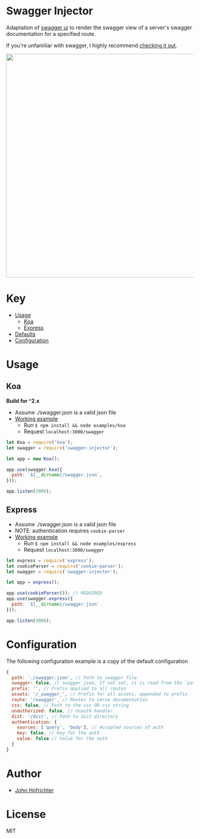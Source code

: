 # Swagger Injector

Adaptation of [swagger ui](https://github.com/swagger-api/swagger-ui) to render the swagger view of a server's swagger documentation for a specified route.

If you're unfamiliar with swagger, I highly recommend [checking it out](http://swagger.io/).

<img src="http://i.imgur.com/lR2qpnE.png" width="600">

# Key

- [Usage](#usage)
  - [Koa](#koa)
  - [Express](#express)
- [Defaults](#defaults)
- [Configuration](#configuration)

# Usage

## Koa

**Build for ^2.x**

* Assume ./swagger.json is a valid json file
* [Working example](https://github.com/johnhof/swagger-injector/tree/master/examples/koa.js)
  * Run `$ npm install && node examples/koa`
  * Request `localhost:3000/swagger`

```javascript
let Koa = require('koa');
let swagger = require('swagger-injector');

let app = new Koa();

app.use(swagger.koa({
  path: `${__dirname}/swagger.json`,
}));

app.listen(3000);
```

## Express

* Assume ./swagger.json is a valid json file
* NOTE: authentication requires `cookie-parser`
* [Working example](https://github.com/johnhof/swagger-injector/tree/master/examples/express.js)
  * Run `$ npm install && node examples/express`
  * Request `localhost:3000/swagger`

```javascript
let express = require('express');
let cookieParser = require('cookie-parser');
let swagger = require('swagger-injector');

let app = express();

app.use(cookieParser()); // REQUIRED
app.use(swagger.express({
  path: `${__dirname}/swagger.json`
}));

app.listen(3000);
```

# Configuration

The following configuration example is a copy of the default configuration

```javascript
{
  path: './swagger.json', // Path to swagger file
  swagger: false, // swagger json. If not set, it is read from the `path` file
  prefix: '', // Prefix applied to all routes
  assets: '/_swagger_', // Prefix for all assets, appended to prefix
  route: '/swagger', // Router to serve documentation
  css: false, // Path to the css OR css string
  unauthorized: false, // Unauth handler
  dist: '/dist', // Path to dist directory
  authentication: {
    sources: ['query', 'body'], // Accepted sources of auth
    key: false, // Key for the auth
    value: false // Value for the auth
  }
}
```

# Author

  - [John Hofrichter](https://github.com/johnhof)

# License

  MIT

